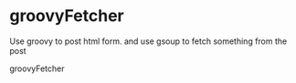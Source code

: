 groovyFetcher
=============
Use groovy to post html form.
and use gsoup to fetch something from the post

groovyFetcher
